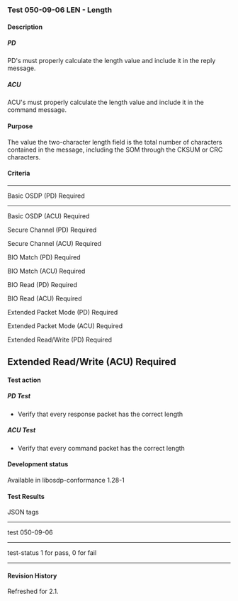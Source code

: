 ### Test 050-09-06 LEN - Length

#### Description

##### PD

PD's must properly calculate the length value and include it in the
reply message.

##### ACU

ACU's must properly calculate the length value and include it in the
command message.

#### Purpose

The value the two-character length field is the total number of
characters contained in the message, including the SOM through the CKSUM
or CRC characters.

#### Criteria

  -----------------------------------------------------------------------
  Basic OSDP (PD)                     Required
  ----------------------------------- -----------------------------------
  Basic OSDP (ACU)                    Required

  Secure Channel (PD)                 Required

  Secure Channel (ACU)                Required

  BIO Match (PD)                      Required

  BIO Match (ACU)                     Required

  BIO Read (PD)                       Required

  BIO Read (ACU)                      Required

  Extended Packet Mode (PD)           Required

  Extended Packet Mode (ACU)          Required

  Extended Read/Write (PD)            Required

  Extended Read/Write (ACU)           Required
  -----------------------------------------------------------------------

#### Test action

##### PD Test

- Verify that every response packet has the correct length

##### ACU Test

- Verify that every command packet has the correct length

#### Development status

Available in libosdp-conformance 1.28-1

#### Test Results

JSON tags

  -----------------------------------------------------------------------
  test                                050-09-06
  ----------------------------------- -----------------------------------
  test-status                         1 for pass, 0 for fail

  -----------------------------------------------------------------------

#### Revision History

Refreshed for 2.1.
